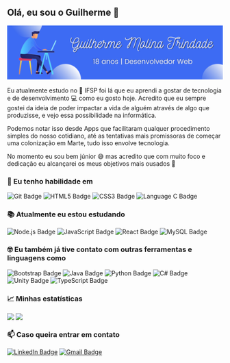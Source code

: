 
<!--
**Molina0127/Molina0127** is a ✨ _special_ ✨ repository because its `README.md` (this file) appears on your GitHub profile.

Here are some ideas to get you started:

- 🔭 I’m currently working on ...
- 🌱 I’m currently learning ...
- 👯 I’m looking to collaborate on ...
- 🤔 I’m looking for help with ...
- 💬 Ask me about ...
- 📫 How to reach me: ...
- 😄 Pronouns: ...
- ⚡ Fun fact: ...
-->
<!--
## Olá, eu sou o Guilherme 👋

[![LinkedIn Badge](https://img.shields.io/badge/LinkedIn-20232A?style=flat&logo=linkedin&logoColor=0077B5
)](https://www.linkedin.com/in/guilherme-molina-trindade/)
[![Gmail Badge](https://img.shields.io/badge/Gmail-20232A?style=flat&logo=gmail&logoColor=D14836
)](mailto:guimoltri@gmail.com)

Eu sou o Guilherme Molina Trindade e atualmente estou estudando no IFSP

A experiência de estudar no IFSP me promoveu conhecer melhor a tecnologia e aprender a gostar dela, 

Eu sou estudante no IFSP 👨‍🎓 


<ul>
  <li></li>
  <li></li>
</ul>



### 💪 Minhas habilidades

![Git Badge](https://img.shields.io/badge/Git-20232A.svg?style=flat&logo=git&logoColor=%23F05033)
![HTML5 Badge](https://img.shields.io/badge/HTML5-20232A?style=flat&logo=html5&logoColor=E34F26)
![CSS3 Badge](https://img.shields.io/badge/CSS3-20232A?style=flat&logo=css3&logoColor=1572B6)
![Language C Badge](https://img.shields.io/badge/C-20232A?style=flat&logo=c&logoColor=00599C)

### 📚 Atualmente eu estou estudando 

![Node.js Badge](https://img.shields.io/badge/Node.js-20232A?style=flat&logo=node.js&logoColor=43853D)
![JavaScript Badge](https://img.shields.io/badge/JavaScript-323330?style=flat&logo=javascript&logoColor=F7DF1E)
![React Badge](https://img.shields.io/badge/React-20232A?style=flat&logo=react&logoColor=61DAFB)
![MySQL Badge](https://img.shields.io/badge/MySQL-00000F?style=flat&logo=mysql&logoColor=white)

### 😄 Ferramentas e Linguagens que eu já tive contato

![Bootstrap Badge](https://img.shields.io/badge/Bootstrap-20232A?style=flat&logo=bootstrap&logoColor=563D7C)
![Java Badge](https://img.shields.io/badge/Java-20232A?style=flat&logo=java&logoColor=ED8B00)
![Python Badge](https://img.shields.io/badge/Python-20232A?style=flat&logo=python&logoColor=235980)
![C# Badge](https://img.shields.io/badge/C%23-20232A?style=flat&logo=c-sharp&logoColor=239120)
![Unity Badge](https://img.shields.io/badge/Unity-100000?style=flat&logo=unity&logoColor=white)
![TypeScript Badge](https://img.shields.io/badge/TypeScript-20232A?style=flat&logo=typescript&logoColor=007ACC)

### Minhas estatísticas

  <div>
    <img align="center" height="175" src="https://github-readme-stats.vercel.app/api?username=Molina0127&show_icons=true&include_all_commits=true&count_private=true&theme=dark">
    <img align="center" height="175" src="https://github-readme-stats.vercel.app/api/top-langs/?username=Molina0127&theme=dark&layout=compact">
  </div>

<br>
-->

## Olá, eu sou o Guilherme 👋

<img src="Guilherme Molina Trindade.png">

Eu atualmente estudo no 🏫 IFSP foi lá que eu aprendi a gostar de tecnologia e de desenvolvimento 💻 como eu gosto hoje. Acredito que eu sempre gostei da ideia de poder impactar a vida de alguém através de algo que produzisse, e vejo essa possibilidade na informática.

Podemos notar isso desde Apps que facilitaram qualquer procedimento simples do nosso cotidiano, até as tentativas mais promissoras de começar uma colonização em Marte, tudo isso envolve tecnologia.

No momento eu sou bem júnior 😅 mas acredito que com muito foco e dedicação eu alcançarei os meus objetivos mais ousados 🚀
<br>

### 💪 Eu tenho habilidade em

![Git Badge](https://img.shields.io/badge/Git-20232A.svg?style=flat&logo=git&logoColor=%23F05033)
![HTML5 Badge](https://img.shields.io/badge/HTML5-20232A?style=flat&logo=html5&logoColor=E34F26)
![CSS3 Badge](https://img.shields.io/badge/CSS3-20232A?style=flat&logo=css3&logoColor=1572B6)
![Language C Badge](https://img.shields.io/badge/C-20232A?style=flat&logo=c&logoColor=00599C)

### 📚 Atualmente eu estou estudando

![Node.js Badge](https://img.shields.io/badge/Node.js-20232A?style=flat&logo=node.js&logoColor=43853D)
![JavaScript Badge](https://img.shields.io/badge/JavaScript-323330?style=flat&logo=javascript&logoColor=F7DF1E)
![React Badge](https://img.shields.io/badge/React-20232A?style=flat&logo=react&logoColor=61DAFB)
![MySQL Badge](https://img.shields.io/badge/MySQL-00000F?style=flat&logo=mysql&logoColor=white)

### 🤓 Eu também já tive contato com outras ferramentas e linguagens como

![Bootstrap Badge](https://img.shields.io/badge/Bootstrap-20232A?style=flat&logo=bootstrap&logoColor=563D7C)
![Java Badge](https://img.shields.io/badge/Java-20232A?style=flat&logo=java&logoColor=ED8B00)
![Python Badge](https://img.shields.io/badge/Python-20232A?style=flat&logo=python&logoColor=235980)
![C# Badge](https://img.shields.io/badge/C%23-20232A?style=flat&logo=c-sharp&logoColor=239120)
![Unity Badge](https://img.shields.io/badge/Unity-100000?style=flat&logo=unity&logoColor=white)
![TypeScript Badge](https://img.shields.io/badge/TypeScript-20232A?style=flat&logo=typescript&logoColor=007ACC)

### 📈 Minhas estatísticas

  <div>
    <img align="center" height="175" src="https://github-readme-stats.vercel.app/api?username=Molina0127&show_icons=true&include_all_commits=true&count_private=true&theme=dark">
    <img align="center" height="175" src="https://github-readme-stats.vercel.app/api/top-langs/?username=Molina0127&theme=dark&layout=compact">
  </div>
  
### 📫 Caso queira entrar em contato 

[![LinkedIn Badge](https://img.shields.io/badge/LinkedIn-20232A?style=flat&logo=linkedin&logoColor=0077B5
)](https://www.linkedin.com/in/guilherme-molina-trindade/)
[![Gmail Badge](https://img.shields.io/badge/Gmail-20232A?style=flat&logo=gmail&logoColor=D14836
)](mailto:guimoltri@gmail.com)

<br>




